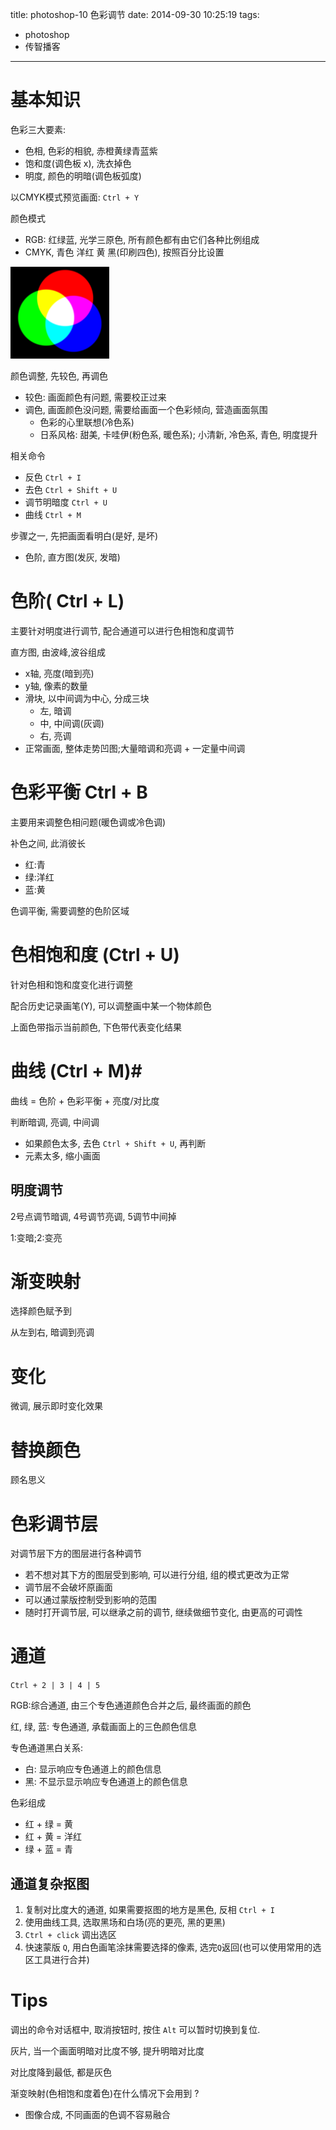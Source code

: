 title: photoshop-10 色彩调节
date: 2014-09-30 10:25:19
tags:
- photoshop
- 传智播客
---

# 基本知识 #

色彩三大要素:
* 色相, 色彩的相貌, 赤橙黄绿青蓝紫
* 饱和度(调色板 x), 洗衣掉色
* 明度, 颜色的明暗(调色板弧度)

以CMYK模式预览画面: `Ctrl + Y`

颜色模式
* RGB: 红绿蓝, 光学三原色, 所有颜色都有由它们各种比例组成
* CMYK, 青色 洋红 黄 黑(印刷四色), 按照百分比设置

![rgb mix](/img/rgb_color.png)


颜色调整, 先较色, 再调色
* 较色: 画面颜色有问题, 需要校正过来
* 调色, 画面颜色没问题, 需要给画面一个色彩倾向, 营造画面氛围
  * 色彩的心里联想(冷色系)
  * 日系风格: 甜美, 卡哇伊(粉色系, 暖色系); 小清新, 冷色系, 青色, 明度提升

相关命令
* 反色 `Ctrl + I`
* 去色 `Ctrl + Shift + U`
* 调节明暗度 `Ctrl + U`
* 曲线 `Ctrl + M`

步骤之一, 先把画面看明白(是好, 是坏)
* 色阶, 直方图(发灰, 发暗)

# 色阶( Ctrl + L) #

主要针对明度进行调节, 配合通道可以进行色相饱和度调节

直方图, 由波峰,波谷组成
* x轴, 亮度(暗到亮)
* y轴, 像素的数量
* 滑块, 以中间调为中心, 分成三块
  * 左, 暗调
  * 中, 中间调(灰调)
  * 右, 亮调
* 正常画面, 整体走势凹图;大量暗调和亮调 + 一定量中间调

# 色彩平衡 Ctrl + B #

主要用来调整色相问题(暖色调或冷色调)

补色之间, 此消彼长
* 红:青
* 绿:洋红
* 蓝:黄

色调平衡, 需要调整的色阶区域

# 色相饱和度 (Ctrl + U) #

针对色相和饱和度变化进行调整

配合历史记录画笔(Y), 可以调整画中某一个物体颜色

上面色带指示当前颜色, 下色带代表变化结果

# 曲线 (Ctrl + M)#

曲线 = 色阶 + 色彩平衡 + 亮度/对比度

判断暗调, 亮调, 中间调
* 如果颜色太多, 去色 `Ctrl + Shift + U`, 再判断
* 元素太多, 缩小画面

## 明度调节 ##

2号点调节暗调, 4号调节亮调, 5调节中间掉

1:变暗;2:变亮


# 渐变映射 #

选择颜色赋予到

从左到右, 暗调到亮调

# 变化 #

微调, 展示即时变化效果

# 替换颜色 #

顾名思义

# 色彩调节层 #

对调节层下方的图层进行各种调节
* 若不想对其下方的图层受到影响, 可以进行分组, 组的模式更改为正常
* 调节层不会破坏原画面
* 可以通过蒙版控制受到影响的范围
* 随时打开调节层, 可以继承之前的调节, 继续做细节变化, 由更高的可调性

# 通道 #

`Ctrl + 2 | 3 | 4 | 5`

RGB:综合通道, 由三个专色通道颜色合并之后, 最终画面的颜色

红, 绿, 蓝: 专色通道, 承载画面上的三色颜色信息

专色通道黑白关系:
* 白: 显示响应专色通道上的颜色信息
* 黑: 不显示显示响应专色通道上的颜色信息

色彩组成
* 红 + 绿 = 黄
* 红 + 黄 = 洋红
* 绿 + 蓝 = 青

                
## 通道复杂抠图 ##

1. 复制对比度大的通道, 如果需要抠图的地方是黑色, 反相 `Ctrl + I`
2. 使用曲线工具, 选取黑场和白场(亮的更亮, 黑的更黑)
3. `Ctrl + click` 调出选区
4. 快速蒙版 `Q`, 用白色画笔涂抹需要选择的像素, 选完`Q`返回(也可以使用常用的选区工具进行合并)


# Tips #

调出的命令对话框中, 取消按钮时, 按住 `Alt`
可以暂时切换到复位.

灰片, 当一个画面明暗对比度不够, 提升明暗对比度

对比度降到最低, 都是灰色

渐变映射(色相饱和度着色)在什么情况下会用到 ?
* 图像合成, 不同画面的色调不容易融合

